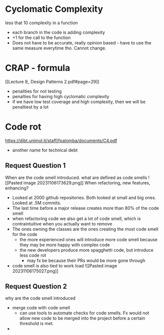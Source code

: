 # Cyclomatic Complexity
less that 10 complexity in a function
- each branch in the code is adding complexity
- +1 for the call to the function
- Does not have to be accurate, really opinion based - have to use the same measure everytime tho. Cannot change.

# CRAP - formula
[[Lecture 9_ Design Patterns 2.pdf#page=29]]
- penalities for not testing
- penalties for having high cyclomatic complexity
- if we have low test coverage and high complexity, then we will be penaltiest by a lot
# Code rot
 https://dibt.unimol.it/staff/fpalomba/documents/C4.pdf
- another name for technical debt
## Request Question 1
When are the code smell introduced.
what are defined as code smells
![[Pasted image 20231106173629.png]]
When refactoring, new features, enhancing?

- Looked at 2000 github repositories. Both looked at small and big ones. Looked at .5M commits.
- The last time before a major release creates more than 80% of the code smell
- when refactoring code we also get a lot of code smell, which is contraintuitive when you actually want to remove
- The ones owning the classes are the ones creating the most code smell for the code
	- the more experienced ones will introduce more code smell because they may be more happy with complex code
	- the new developers produce more spagghetti code, but introduce less code rot
		- may fx be because their PRs would be more gone through
- code smell is also tied to work load
![[Pasted image 20231106175027.png]]
## Request Question 2
why are the code smell introduced
- merge code with code smell
	- can use tools to automate checks for code smells. Fx would not allow new code to be merged into the project before a certain threshold is met.
- 
